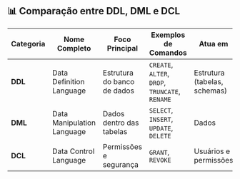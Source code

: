 ## 📊 Comparação entre DDL, DML e DCL

|Categoria|Nome Completo|Foco Principal|Exemplos de Comandos|Atua em|Reversível?|Faz COMMIT automático?|
|---|---|---|---|---|---|---|
|**DDL**|Data Definition Language|Estrutura do banco de dados|`CREATE`, `ALTER`, `DROP`, `TRUNCATE`, `RENAME`|Estrutura (tabelas, schemas)|❌ Geralmente não|✅ Sim|
|**DML**|Data Manipulation Language|Dados dentro das tabelas|`SELECT`, `INSERT`, `UPDATE`, `DELETE`|Dados|✅ Sim|❌ Não (em geral)|
|**DCL**|Data Control Language|Permissões e segurança|`GRANT`, `REVOKE`|Usuários e permissões|✅ Sim|✅ Depende do SGBD|

